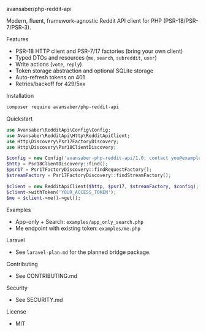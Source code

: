 avansaber/php-reddit-api

Modern, fluent, framework-agnostic Reddit API client for PHP (PSR-18/PSR-7/PSR-3).

Features
- PSR-18 HTTP client and PSR-7/17 factories (bring your own client)
- Typed DTOs and resources (`me`, `search`, `subreddit`, `user`)
- Write actions (`vote`, `reply`)
- Token storage abstraction and optional SQLite storage
- Auto-refresh tokens on 401
- Retries/backoff for 429/5xx

Installation
```bash
composer require avansaber/php-reddit-api
```

Quickstart
```php
use Avansaber\RedditApi\Config\Config;
use Avansaber\RedditApi\Http\RedditApiClient;
use Http\Discovery\Psr17FactoryDiscovery;
use Http\Discovery\Psr18ClientDiscovery;

$config = new Config('avansaber-php-reddit-api/1.0; contact you@example.com');
$http = Psr18ClientDiscovery::find();
$psr17 = Psr17FactoryDiscovery::findRequestFactory();
$streamFactory = Psr17FactoryDiscovery::findStreamFactory();

$client = new RedditApiClient($http, $psr17, $streamFactory, $config);
$client->withToken('YOUR_ACCESS_TOKEN');
$me = $client->me()->get();
```

Examples
- App-only + Search: `examples/app_only_search.php`
- Me endpoint with existing token: `examples/me.php`

Laravel
- See `laravel-plan.md` for the planned bridge package.

Contributing
- See CONTRIBUTING.md

Security
- See SECURITY.md

License
- MIT

 